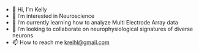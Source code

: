 - 👋 Hi, I’m Kelly
- 👀 I’m interested in Neuroscience
- 🌱 I’m currently learning how to analyze Multi Electrode Array data
- 💞️ I’m looking to collaborate on neurophysiological signatures of diverse neurons
- 📫 How to reach me kreihl@gmail.com

<!---
kreihl/kreihl is a ✨ special ✨ repository because its `README.md` (this file) appears on your GitHub profile.
You can click the Preview link to take a look at your changes.
--->
